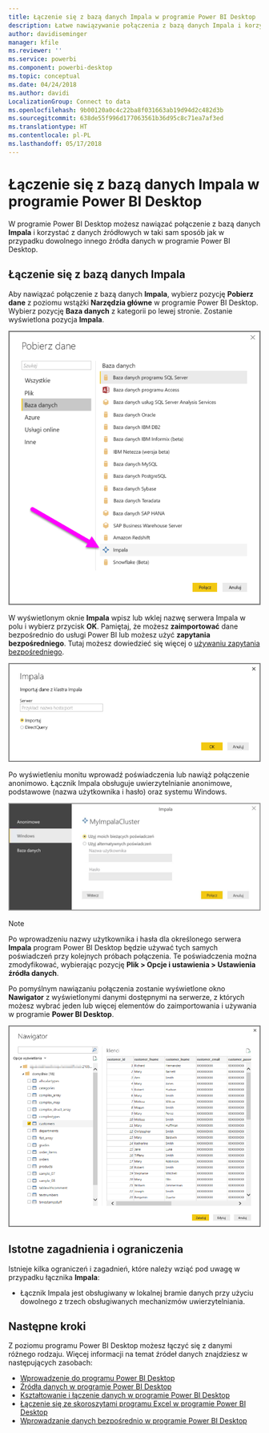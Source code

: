```yaml
---
title: Łączenie się z bazą danych Impala w programie Power BI Desktop
description: Łatwe nawiązywanie połączenia z bazą danych Impala i korzystanie z niej w programie Power BI Desktop
author: davidiseminger
manager: kfile
ms.reviewer: ''
ms.service: powerbi
ms.component: powerbi-desktop
ms.topic: conceptual
ms.date: 04/24/2018
ms.author: davidi
LocalizationGroup: Connect to data
ms.openlocfilehash: 9b00120a0c4c22ba8f031663ab19d94d2c482d3b
ms.sourcegitcommit: 638de55f996d177063561b36d95c8c71ea7af3ed
ms.translationtype: HT
ms.contentlocale: pl-PL
ms.lasthandoff: 05/17/2018
---
```

# <a name="connect-to-an-impala-database-in-power-bi-desktop"></a>Łączenie się z bazą danych Impala w programie Power BI Desktop
W programie Power BI Desktop możesz nawiązać połączenie z bazą danych **Impala** i korzystać z danych źródłowych w taki sam sposób jak w przypadku dowolnego innego źródła danych w programie Power BI Desktop.

## <a name="connect-to-an-impala-database"></a>Łączenie się z bazą danych Impala
Aby nawiązać połączenie z bazą danych **Impala**, wybierz pozycję **Pobierz dane** z poziomu wstążki **Narzędzia główne** w programie Power BI Desktop. Wybierz pozycję **Baza danych** z kategorii po lewej stronie. Zostanie wyświetlona pozycja **Impala**.

![](media/desktop-connect-impala/connect_impala_2.png)

W wyświetlonym oknie **Impala** wpisz lub wklej nazwę serwera Impala w polu i wybierz przycisk **OK**. Pamiętaj, że możesz **zaimportować** dane bezpośrednio do usługi Power BI lub możesz użyć **zapytania bezpośredniego**. Tutaj możesz dowiedzieć się więcej o [używaniu zapytania bezpośredniego](desktop-use-directquery.md).

![](media/desktop-connect-impala/connect_impala_3a.png)

Po wyświetleniu monitu wprowadź poświadczenia lub nawiąż połączenie anonimowo. Łącznik Impala obsługuje uwierzytelnianie anonimowe, podstawowe (nazwa użytkownika i hasło) oraz systemu Windows.

![](media/desktop-connect-impala/connect_impala_4.png)

> [!NOTE]
> Po wprowadzeniu nazwy użytkownika i hasła dla określonego serwera **Impala** program Power BI Desktop będzie używać tych samych poświadczeń przy kolejnych próbach połączenia. Te poświadczenia można zmodyfikować, wybierając pozycję **Plik > Opcje i ustawienia > Ustawienia źródła danych**.
> 
> 

Po pomyślnym nawiązaniu połączenia zostanie wyświetlone okno **Nawigator** z wyświetlonymi danymi dostępnymi na serwerze, z których możesz wybrać jeden lub więcej elementów do zaimportowania i używania w programie **Power BI Desktop**.

![](media/desktop-connect-impala/connect_impala_5.png)

## <a name="considerations-and-limitations"></a>Istotne zagadnienia i ograniczenia
Istnieje kilka ograniczeń i zagadnień, które należy wziąć pod uwagę w przypadku łącznika **Impala**:

* Łącznik Impala jest obsługiwany w lokalnej bramie danych przy użyciu dowolnego z trzech obsługiwanych mechanizmów uwierzytelniania.

## <a name="next-steps"></a>Następne kroki
Z poziomu programu Power BI Desktop możesz łączyć się z danymi różnego rodzaju. Więcej informacji na temat źródeł danych znajdziesz w następujących zasobach:

* [Wprowadzenie do programu Power BI Desktop](desktop-getting-started.md)
* [Źródła danych w programie Power BI Desktop](desktop-data-sources.md)
* [Kształtowanie i łączenie danych w programie Power BI Desktop](desktop-shape-and-combine-data.md)
* [Łączenie się ze skoroszytami programu Excel w programie Power BI Desktop](desktop-connect-excel.md)   
* [Wprowadzanie danych bezpośrednio w programie Power BI Desktop](desktop-enter-data-directly-into-desktop.md)   

